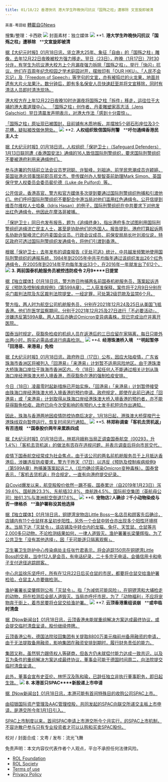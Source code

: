```yaml
---
title: 01/18/22 香港快讯 港大学生昨晚快闪抗议「国殇之柱」遭移除 文宣旋即被清
---
```

`英喜-粵語組` [轉載自GNews](https://gnews.org/zh-hans/1876866/)

搜集/整理：卡西欧
![](https://assets.gnews.org/wp-content/uploads/2022/01/0118fenmian.jpg)
封面素材：独立媒体
![](https://assets.gnews.org/wp-content/uploads/2022/01/Screen-Shot-2022-01-18-at-1.03.12-PM.png)
**1. ****港大学生昨晚快闪抗议「国殇之柱」遭移除****   ****文宣旋即被清**

[据【大纪元时报】01月18日讯，竖立港大25年、象征「自由」的「国殇之柱」雕像，去年12月22日夜晚被校方强力移走。翌日（23日），昨晚（1月17日）7时30分许，有学生为抗议港大校方上个月漏夜强力拆除「国殇之柱」，举行「快闪」抗议。他们在百周年纪念校园之学术庭园对开，摆放印有「OUR HKU」、「人民不会忘记」及「Freedom of Speech」等字句的文宣，亦有被捣烂的火龙果，地面并遗有大片火龙果汁。数分钟后，即有多名保安人员快速赶至并将文宣移除，同时有清洁人员即时清洗现场。](https://hk.epochtimes.com/news/2022-01-18/74777362)

[港大校方在上年12月22日夜晚10时许漏夜将国殇之柱「拆件」移走，运往位于大埔的港大嘉道理中心。 「国殇之柱」创作者、丹麦雕塑家高志活（Jens Galschiot）翌日清晨发声明表示，对港大作法「感到十分震惊」。](https://hk.epochtimes.com/news/2022-01-18/74777362)

[「国殇之柱」原址现已被围封，目前铺有木质地板，并摆放5个卵石形座位及3个花槽，疑拟被改做休憩处。](https://hk.epochtimes.com/news/2022-01-18/74777362)
![](https://assets.gnews.org/wp-content/uploads/2022/01/Screen-Shot-2022-01-18-at-1.03.20-PM.png)
**2. ****人权组织致信国际刑警****   ****吁勿通缉香港民主人士**

[据【大纪元时报】01月18日讯，人权组织「保护卫士」（Safeguard Defenders）1月13日联同遭《香港国安法》通缉的16人致信国际刑警组织，要求国际刑警组织不要被港府利用来通缉他们。](https://hk.epochtimes.com/news/2022-01-18/61487557)

[参与连署的包括前立法会议员罗冠聪、许智峰，刘祖迪、前学民思潮成员许颖婷、英国驻港总领事馆前职员郑文杰、壹传媒创办人黎智英前助理Mark Simon、英国保守党人权委员会委员裴伦德（Luke de Pulford）等。](https://hk.epochtimes.com/news/2022-01-18/61487557)

[公开信说，香港高官、警方和官方媒体多次提到要通过国际刑警组织拘捕和引渡他们。他们呼吁国际刑警组织不要配合中港当局对他们滥用红色通缉令。公开信提到维吾尔维权人士哈桑（Idris Hasan）的例子，国际刑警组织在中共要求下对他发出红色通缉令，他因此在摩洛哥被捕。](https://hk.epochtimes.com/news/2022-01-18/61487557)

[「保护卫士」同日也发布报告，题为《追缉终身》，指出港府多次试图利用国际刑警组织追缉流亡民主人士，甚至是协助他们的外国人。报告提到，港府打算起诉两名协助许智峰流亡的丹麦国会议员。行政会议成员、前保安局局长叶刘淑仪说，特区政府可透过国际刑警组织发通缉令，将他们引渡到香港。](https://hk.epochtimes.com/news/2022-01-18/61487557)

[根据「保护卫士」去年发布的调查报告《无处可逃》统计，中共越发频繁地使用国际刑警组织的通报系统，1984年到2005年中共平均每年通过该组织发出26个红色通缉令，在2005年到2014年平均每年发出33个，在2016年一年就发出了612个。](https://hk.epochtimes.com/news/2022-01-18/61487557)
![](https://assets.gnews.org/wp-content/uploads/2022/01/Screen-Shot-2022-01-18-at-1.03.33-PM.png)
**3. ****两前国泰机舱服务员被控违防疫令**** 2****月****9****日提堂**

[据【独立媒体】01月18日讯，警方昨日拘捕两名前国泰机舱服务员，落案起诉违反《预防及控制疾病规例》（第599A章），二人获准保释，案件将于2月9日分别在屯门裁判法院及东区裁判法院提堂，一经定罪，可处第2级罚款及监禁6个月。](https://www.inmediahk.net/node/政經/兩前國泰機艙服務員被控違防疫令-2月9日提堂)

[警方指，两人时为航空公司机舱服务员，分别在2021年12月24及25日从美国飞抵香港。他们在医学监察期间，分别于2021年12月25及27日进行「不必要活动」，涉嫌违反第599A章。两人其后亦确诊Omicron变异病毒株，现已完成治疗并离开医院。](https://www.inmediahk.net/node/政經/兩前國泰機艙服務員被控違防疫令-2月9日提堂)

[国泰当时规定，获豁免检疫的机组人员在返港后的三日应留在家隔离，每日只能外出两小时，购买必需品或进行病毒检测。](https://www.inmediahk.net/node/政經/兩前國泰機艙服務員被控違防疫令-2月9日提堂)
![](https://assets.gnews.org/wp-content/uploads/2022/01/Screen-Shot-2022-01-18-at-1.03.41-PM.png)
**4. ****经港珠澳桥入境****   ****明起暂停「回港易、来港易」免检**

[据【大纪元时报】01月18日讯，政府昨日（17日）公布，因应大陆疫情，广东省珠海市香洲区将被列入「回港易」「来港易」计划暂不适用风险地区。由于港珠澳大桥珠海口岸位于珠海市香洲区内，今（18日）起任何人不能通过相关计划从珠海口岸经港珠澳大桥入境香港，而获豁免在港的强制检疫安排。](https://hk.epochtimes.com/news/2022-01-18/60041562)

[今日（18日）凌晨零时起新措施已开始实施，「回港易」「来港易」计划暂停接受由珠海口岸经港珠澳大桥入境香港的预约申请。政府规定，即使在此前已通过「回港易」或「来港易」计划取得从珠海口岸经港珠澳大桥入境香港的预约者，亦不能获得豁免检疫。政府已向今次受影响的有预约人士发手机短讯作出通知。](https://hk.epochtimes.com/news/2022-01-18/60041562)

[因此，珠海与香港两地因疫情防控协商后决定，1月18日起，港珠澳大桥穿梭巴士港珠线双向暂停运行，恢复时间另行通知。](https://hk.epochtimes.com/news/2022-01-18/60041562)
![](https://assets.gnews.org/wp-content/uploads/2022/01/Screen-Shot-2022-01-18-at-1.03.51-PM.png)
**5. ****林郑称调查「客机去货机返」有否违规****   ****国泰股价两年来累跌四成**

[据【大纪元时报】01月18日讯，林郑月娥称当局正调查国泰航空（00293，升1.4%）「客机去货机返」的做法有否存在违规问题，并表示调查后将向市民交代。](https://hk.epochtimes.com/news/2022-01-18/42262687)

[疫情下国泰航空经常成为社会焦点，由于该公司的两名前机舱服务员于上月抵达香港后，涉嫌违反防疫要求，警方于昨天（17日）以违反《预防及控制疾病规例》（第599A章）拘捕兼落案起诉二人（后均确诊感染Omicron变种毒株）。国泰曾表示，「客机去货机返」符合规定，一直有向港府提交纪录。](https://hk.epochtimes.com/news/2022-01-18/42262687)

[自Covid爆发以来，航空股股价依然一蹶不振，国泰累计（自2019年1月23日）泻39.6%、国航跌23.3%、东航插32.8%、南航跌4.5%、国际航空集团（英航母公司）挫61.3%与澳洲航空倒退17.6%。](https://hk.epochtimes.com/news/2022-01-18/42262687)
![](https://assets.gnews.org/wp-content/uploads/2022/01/Screen-Shot-2022-01-18-at-1.04.01-PM.png)
**6. ****宠物店****2****人确诊**** 2****千小动物染疫与否一律格杀****   ****渔护署称没其他选择**

[据【独立媒体】01月18日讯，铜锣湾宠物店Little Boss一名店员和顾客先后确诊，店铺内有11个仓鼠样本呈初步阳性，另外一个仓鼠中转仓亦出现多个阳性环境样本。当局下达「灭鼠令」，该店铺及中转仓内的龙猫、兔仔、天笠鼠、仓鼠等共2,000多只动物，不论检测结果如何，一律人道毁灭。渔护署署长梁肇辉指，为了公共卫生「没有其他选择」，因「无可能逐只隔离观察」。](https://www.inmediahk.net/node/政經/寵物店2人確診-2千小動物染疫與否一律格殺-漁護署稱沒其他選擇)

[卫生署卫生防护中心传染病处主任张竹君表示，将会追踪150宗在铜锣湾Little Boss的交易，当中112人是会员，有电话纪录，二十多宗无电话，会循信用卡和电子支付途径追踪顾客。](https://www.inmediahk.net/node/政經/寵物店2人確診-2千小動物染疫與否一律格殺-漁護署稱沒其他選擇)

[中心总监徐乐坚呼吁，所有在12月22日后买仓鼠的市民，都要将仓鼠交给渔护署检验，仓鼠主人亦要做检测。](https://www.inmediahk.net/node/政經/寵物店2人確診-2千小動物染疫與否一律格殺-漁護署稱沒其他選擇)

[渔护署署长梁肇辉则公布「灭鼠令」。指「为减低可能风险」，在铜锣湾和大埔检走的动物，将在检测后全部人道毁灭。当局亦呼吁市民，为了「动物福利」不应将宠物弃于街上，着市民要将仓鼠交给渔护署。](https://www.inmediahk.net/node/政經/寵物店2人確診-2千小動物染疫與否一律格殺-漁護署稱沒其他選擇)
![](https://assets.gnews.org/wp-content/uploads/2022/01/Screen-Shot-2022-01-18-at-1.04.12-PM.png)
**7. ****云顶香港重组谈崩****   ****或申临时清盘**

[据【Now新闻台】01月18日讯，云顶香港未能就重组解决方案达成最终协议，或会提交临时清盘呈请，股份继续停牌。](https://news.now.com/home/finance/player?newsId=463605)

[云顶香港公布，德国法院驳回集团有关提取8800万美元梅前州备用融资的申请，由于无法提取备用融资，影响集团在融资安排到期时，履行财务责任的能力。](https://news.now.com/home/finance/player?newsId=463605)

[集团又称，虽然努力跟债权人等磋商，但各方仍未就偿付能力达成一致共识，以及互为条件的重组解决方案达成最终协议，董事会可能于德国时间周二，向法院提交临时清盘呈请。](https://news.now.com/home/finance/player?newsId=463605)

[此外，董事会宣布史亚伦、林怀汉及陈和瑜，已辞任独立非执行董事职务，即日起生效。](https://news.now.com/home/finance/player?newsId=463605)
![](https://assets.gnews.org/wp-content/uploads/2022/01/Screen-Shot-2022-01-18-at-1.04.21-PM.png)
**8. ****本港首只****SPAC****新股递上市申请**

[据【Now新闻台】01月18日讯，本港可能有首间特殊目的收购公司SPAC上市。](https://news.now.com/home/finance/player?newsId=463561)

[由招银国际资产管理及AAC管理控股，共同发起的SPAC向联交所递交主板上市申请，是港交所今年1月1日引入。](https://news.now.com/home/finance/player?newsId=463561)

[SPAC上市制度以来，首间SPAC申请上市港交所今个月实行，的SPAC上市机制，不容许散户参与只有专业投资者才可以认购和买卖SPAC股份。](https://news.now.com/home/finance/player?newsId=463561)

校对 / 封面合成：文粤 / 发布：流光飞舞

 

免责声明：本文内容仅代表作者个人观点，平台不承担任何法律风险。

- [ROL Foundation](https://rolfoundation.org/)
- [ROL Society](https://rolsociety.org/)
- [Terms of use](https://gnews.org/terms-of-use-3/)
- [Privacy Policy](https://gnews.org/privacy-policy/)
